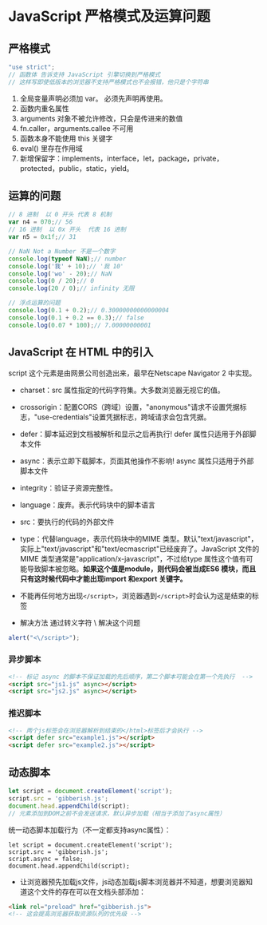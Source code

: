 # JavaScript 严格模式及运算问题

## 严格模式

```js
"use strict"; 
// 函数体 告诉支持 JavaScript 引擎切换到严格模式
// 这样写即使低版本的浏览器不支持严格模式也不会报错，他只是个字符串
```

1. 全局变量声明必须加 var。 必须先声明再使用。
2. 函数内重名属性
3. arguments 对象不被允许修改，只会是传进来的数值
4. fn.caller，arguments.callee 不可用
5. 函数本身不能使用 this 关键字
6. eval() 里存在作用域
7. 新增保留字：implements，interface，let，package，private，protected，public，static，yield。

## 运算的问题

```js
// 8 进制  以 0 开头 代表 8 机制
var n4 = 070;// 56
// 16 进制  以 0x 开头  代表 16 进制
var n5 = 0x1f;// 31

// NaN Not a Number 不是一个数字
console.log(typeof NaN);// number
console.log('我' + 10);// '我 10'
console.log('wo' - 20);// NaN
console.log(0 / 20);// 0
console.log(20 / 0);// infinity 无限

// 浮点运算的问题
console.log(0.1 + 0.2);// 0.30000000000000004
console.log(0.1 + 0.2 == 0.3);// false
console.log(0.07 * 100);// 7.00000000001
```

## JavaScript 在 HTML 中的引入

script 这个元素是由网景公司创造出来，最早在Netscape Navigator 2 中实现。

- charset：src 属性指定的代码字符集。大多数浏览器无视它的值。
- crossorigin：配置CORS（跨域）设置，"anonymous"请求不设置凭据标志，"use-credentials"设置凭据标志，跨域请求会包含凭据。
- defer：脚本延迟到文档被解析和显示之后再执行! defer 属性只适用于外部脚本文件
- async：表示立即下载脚本，页面其他操作不影响! async 属性只适用于外部脚本文件
- integrity：验证子资源完整性。
- language：废弃。表示代码块中的脚本语言
- src：要执行的代码的外部文件
- type：代替language，表示代码块中的MIME 类型。默认"text/javascript"，实际上"text/javascript"和"text/ecmascript"已经废弃了。JavaScript 文件的MIME 类型通常是"application/x-javascript"，不过给type 属性这个值有可能导致脚本被忽略。**如果这个值是module，则代码会被当成ES6 模块，而且只有这时候代码中才能出现import 和export 关键字。**

- 不能再任何地方出现`</script>`，浏览器遇到`</script>`时会认为这是结束的标签
- 解决方法 通过转义字符 \ 解决这个问题

```js
alert("<\/script>");
```

### 异步脚本
```html
<!-- 标记 async 的脚本不保证加载的先后顺序，第二个脚本可能会在第一个先执行  -->
<script src="js1.js" async></script>
<script src="js2.js" async></script>
```

### 推迟脚本
```html
<!-- 两个js标签会在浏览器解析到结束的</html>标签后才会执行 -->
<script defer src="example1.js"></script>
<script defer src="example2.js"></script>
```

## 动态脚本
```js
let script = document.createElement('script');
script.src = 'gibberish.js';
document.head.appendChild(script);
// 元素添加到DOM之前不会发送请求，默认异步加载（相当于添加了async属性）
```
统一动态脚本加载行为（不一定都支持async属性）：
```js{3}
let script = document.createElement('script');
script.src = 'gibberish.js';
script.async = false;
document.head.appendChild(script);
```

- 让浏览器预先加载js文件，js动态加载js脚本浏览器并不知道，想要浏览器知道这个文件的存在可以在文档头部添加：
```html
<link rel="preload" href="gibberish.js">
<!-- 这会提高浏览器获取资源队列的优先级 -->
```